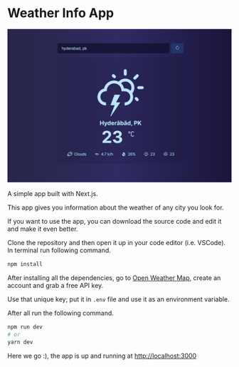 # Weather Info App

![Weather App](/public/weather-app.jpg/ "Weather App")

A simple app built with Next.js.

This app gives you information about the weather of any city you look for.

If you want to use the app, you can download the source code and edit it and make it even better.

Clone the repository and then open it up in your code editor (i.e. VSCode).
In terminal run following command.

```bash
npm install
```

After installing all the dependencies, go to
[Open Weather Map](https://api.openweathermap.org), create an account and grab a free API key.

Use that unique key; put it in `.env` file and use it as an environment variable.

After all run the following command.

```bash
npm run dev
# or
yarn dev
```

Here we go :), the app is up and running at [http://localhost:3000](http://localhost:3000/)
